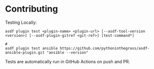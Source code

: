 # Contributing

Testing Locally:

```shell
asdf plugin test <plugin-name> <plugin-url> [--asdf-tool-version <version>] [--asdf-plugin-gitref <git-ref>] [test-command*]

#
asdf plugin test ansible https://github.com/pythoninthegrass/asdf-ansible-plugin.git "ansible --version"
```

Tests are automatically run in GitHub Actions on push and PR.
